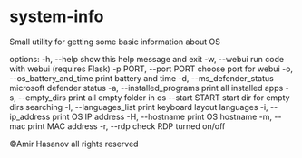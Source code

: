 # system-info

Small utility for getting some basic information about OS

options:
  -h, --help            show this help message and exit
  -w, --webui           run code with webui (requires Flask)
  -p PORT, --port PORT  choose port for webui
  -o, --os_battery_and_time
                        print battery and time
  -d, --ms_defender_status
                        microsoft defender status
  -a, --installed_programs
                        print all installed apps
  -s, --empty_dirs      print all empty folder in os
  --start START         start dir for empty dirs searching
  -l, --languages_list  print keyboard layout languages
  -i, --ip_address      print OS IP address
  -H, --hostname        print OS hostname
  -m, --mac             print MAC address
  -r, --rdp             check RDP turned on/off

©Amir Hasanov all rights reserved
